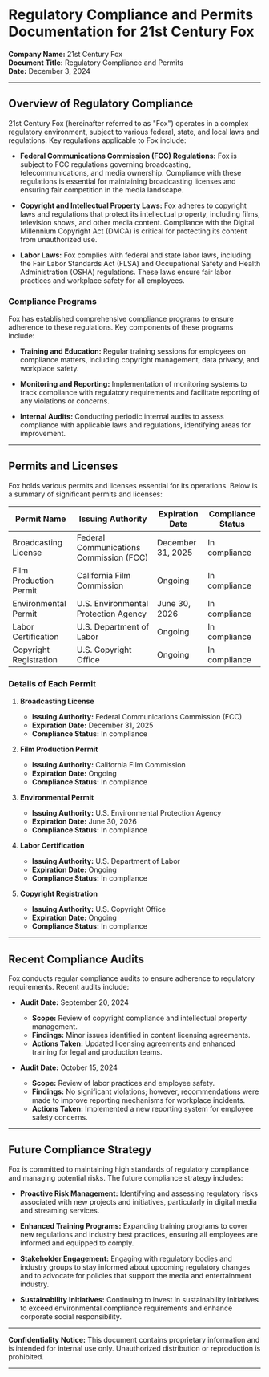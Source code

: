 # Regulatory Compliance and Permits Documentation for 21st Century Fox

**Company Name:** 21st Century Fox  
**Document Title:** Regulatory Compliance and Permits  
**Date:** December 3, 2024  

---

## Overview of Regulatory Compliance

21st Century Fox (hereinafter referred to as "Fox") operates in a complex regulatory environment, subject to various federal, state, and local laws and regulations. Key regulations applicable to Fox include:

- **Federal Communications Commission (FCC) Regulations:** Fox is subject to FCC regulations governing broadcasting, telecommunications, and media ownership. Compliance with these regulations is essential for maintaining broadcasting licenses and ensuring fair competition in the media landscape.

- **Copyright and Intellectual Property Laws:** Fox adheres to copyright laws and regulations that protect its intellectual property, including films, television shows, and other media content. Compliance with the Digital Millennium Copyright Act (DMCA) is critical for protecting its content from unauthorized use.

- **Labor Laws:** Fox complies with federal and state labor laws, including the Fair Labor Standards Act (FLSA) and Occupational Safety and Health Administration (OSHA) regulations. These laws ensure fair labor practices and workplace safety for all employees.

### Compliance Programs

Fox has established comprehensive compliance programs to ensure adherence to these regulations. Key components of these programs include:

- **Training and Education:** Regular training sessions for employees on compliance matters, including copyright management, data privacy, and workplace safety.

- **Monitoring and Reporting:** Implementation of monitoring systems to track compliance with regulatory requirements and facilitate reporting of any violations or concerns.

- **Internal Audits:** Conducting periodic internal audits to assess compliance with applicable laws and regulations, identifying areas for improvement.

---

## Permits and Licenses

Fox holds various permits and licenses essential for its operations. Below is a summary of significant permits and licenses:

| **Permit Name**                | **Issuing Authority**                  | **Expiration Date** | **Compliance Status** |
|--------------------------------|----------------------------------------|---------------------|-----------------------|
| Broadcasting License           | Federal Communications Commission (FCC)| December 31, 2025   | In compliance         |
| Film Production Permit         | California Film Commission             | Ongoing             | In compliance         |
| Environmental Permit           | U.S. Environmental Protection Agency   | June 30, 2026       | In compliance         |
| Labor Certification            | U.S. Department of Labor               | Ongoing             | In compliance         |
| Copyright Registration         | U.S. Copyright Office                  | Ongoing             | In compliance         |

### Details of Each Permit

1. **Broadcasting License**
   - **Issuing Authority:** Federal Communications Commission (FCC)
   - **Expiration Date:** December 31, 2025
   - **Compliance Status:** In compliance

2. **Film Production Permit**
   - **Issuing Authority:** California Film Commission
   - **Expiration Date:** Ongoing
   - **Compliance Status:** In compliance

3. **Environmental Permit**
   - **Issuing Authority:** U.S. Environmental Protection Agency
   - **Expiration Date:** June 30, 2026
   - **Compliance Status:** In compliance

4. **Labor Certification**
   - **Issuing Authority:** U.S. Department of Labor
   - **Expiration Date:** Ongoing
   - **Compliance Status:** In compliance

5. **Copyright Registration**
   - **Issuing Authority:** U.S. Copyright Office
   - **Expiration Date:** Ongoing
   - **Compliance Status:** In compliance

---

## Recent Compliance Audits

Fox conducts regular compliance audits to ensure adherence to regulatory requirements. Recent audits include:

- **Audit Date:** September 20, 2024
  - **Scope:** Review of copyright compliance and intellectual property management.
  - **Findings:** Minor issues identified in content licensing agreements.
  - **Actions Taken:** Updated licensing agreements and enhanced training for legal and production teams.

- **Audit Date:** October 15, 2024
  - **Scope:** Review of labor practices and employee safety.
  - **Findings:** No significant violations; however, recommendations were made to improve reporting mechanisms for workplace incidents.
  - **Actions Taken:** Implemented a new reporting system for employee safety concerns.

---

## Future Compliance Strategy

Fox is committed to maintaining high standards of regulatory compliance and managing potential risks. The future compliance strategy includes:

- **Proactive Risk Management:** Identifying and assessing regulatory risks associated with new projects and initiatives, particularly in digital media and streaming services.

- **Enhanced Training Programs:** Expanding training programs to cover new regulations and industry best practices, ensuring all employees are informed and equipped to comply.

- **Stakeholder Engagement:** Engaging with regulatory bodies and industry groups to stay informed about upcoming regulatory changes and to advocate for policies that support the media and entertainment industry.

- **Sustainability Initiatives:** Continuing to invest in sustainability initiatives to exceed environmental compliance requirements and enhance corporate social responsibility.

---

**Confidentiality Notice:** This document contains proprietary information and is intended for internal use only. Unauthorized distribution or reproduction is prohibited.

---
